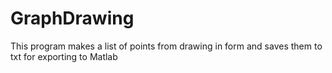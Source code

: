 # GraphDrawing
This program makes a list of points from drawing in form and saves them to txt for exporting to Matlab

